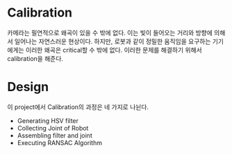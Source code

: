 # Calibration
카메라는 필연적으로 왜곡이 있을 수 밖에 없다. 이는 빛이 들어오는 거리와 방향에 의해서 일어나는 자연스러운 현상이다. 하지만, 로봇과 같이 정밀한 움직임을 요구하는 기기에게는 이러한 왜곡은 critical할 수 밖에 없다. 이러한 문제를 해결하기 위해서 calibration을 해준다.

# Design
이 project에서 Calibration의 과정은 네 가지로 나뉜다.
 * Generating HSV filter
 * Collecting Joint of Robot
 * Assembling filter and joint
 * Executing RANSAC Algorithm